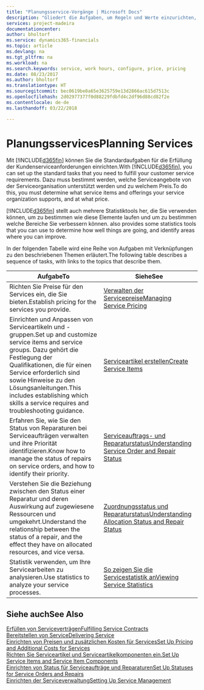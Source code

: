 ```yaml
---
title: "Planungsservice-Vorgänge | Microsoft Docs"
description: "Gliedert die Aufgaben, um Regeln und Werte einzurichten, um Ihre Servicerichtlinien und Arbeitsgänge zu definieren."
services: project-madeira
documentationcenter: 
author: bholtorf
ms.service: dynamics365-financials
ms.topic: article
ms.devlang: na
ms.tgt_pltfrm: na
ms.workload: na
ms.search.keywords: service, work hours, configure, price, pricing
ms.date: 08/23/2017
ms.author: bholtorf
ms.translationtype: HT
ms.sourcegitcommit: bec0619be0a65e3625759e13d2866ac615d7513c
ms.openlocfilehash: 2d02977377f0d88229fdbfd4c2df96d88cd82f2e
ms.contentlocale: de-de
ms.lasthandoff: 03/22/2018

---
```

# <a name="planning-services"></a><span data-ttu-id="37790-103">Planungsservices</span><span class="sxs-lookup"><span data-stu-id="37790-103">Planning Services</span></span>
<span data-ttu-id="37790-104">Mit [!INCLUDE[d365fin](includes/d365fin_md.md)] können Sie die Standardaufgaben für die Erfüllung der Kundenserviceanforderungen einrichten.</span><span class="sxs-lookup"><span data-stu-id="37790-104">With [!INCLUDE[d365fin](includes/d365fin_md.md)], you can set up the standard tasks that you need to fulfill your customer service requirements.</span></span> <span data-ttu-id="37790-105">Dazu muss bestimmt werden, welche Serviceangebote von der Serviceorganisation unterstützt werden und zu welchem Preis.</span><span class="sxs-lookup"><span data-stu-id="37790-105">To do this, you must determine what service items and offerings your service organization supports, and at what price.</span></span>   

[!INCLUDE[d365fin](includes/d365fin_md.md)]<span data-ttu-id="37790-106"> stellt auch mehrere Statistiktools her, die Sie verwenden können, um zu bestimmen wie diese Elemente laufen und um zu bestimmen welche Bereiche Sie verbessern können.</span><span class="sxs-lookup"><span data-stu-id="37790-106"> also provides some statistics tools that you can use to determine how well things are going, and identify areas where you can improve.</span></span>
  
<span data-ttu-id="37790-107">In der folgenden Tabelle wird eine Reihe von Aufgaben mit Verknüpfungen zu den beschriebenen Themen erläutert.</span><span class="sxs-lookup"><span data-stu-id="37790-107">The following table describes a sequence of tasks, with links to the topics that describe them.</span></span>   
  
|<span data-ttu-id="37790-108">**Aufgabe**</span><span class="sxs-lookup"><span data-stu-id="37790-108">**To**</span></span>|<span data-ttu-id="37790-109">**Siehe**</span><span class="sxs-lookup"><span data-stu-id="37790-109">**See**</span></span>|  
|------------|-------------|  
|<span data-ttu-id="37790-110">Richten Sie Preise für den Services ein, die Sie bieten.</span><span class="sxs-lookup"><span data-stu-id="37790-110">Establish pricing for the services you provide.</span></span>|[<span data-ttu-id="37790-111">Verwalten der Servicepreise</span><span class="sxs-lookup"><span data-stu-id="37790-111">Managing Service Pricing</span></span>](service-service-price-management.md)|
|<span data-ttu-id="37790-112">Einrichten und Anpassen von Serviceartikeln und -gruppen.</span><span class="sxs-lookup"><span data-stu-id="37790-112">Set up and customize service items and service groups.</span></span> <span data-ttu-id="37790-113">Dazu gehört die Festlegung der Qualifikationen, die für einen Service erforderlich sind sowie Hinweise zu den Lösungsanleitungen.</span><span class="sxs-lookup"><span data-stu-id="37790-113">This includes establishing which skills a service requires and troubleshooting guidance.</span></span>| [<span data-ttu-id="37790-114">Serviceartikel erstellen</span><span class="sxs-lookup"><span data-stu-id="37790-114">Create Service Items</span></span>](service-how-to-create-service-items.md)|  
|<span data-ttu-id="37790-115">Erfahren Sie, wie Sie den Status von Reparaturen bei Serviceaufträgen verwalten und ihre Priorität identifizieren.</span><span class="sxs-lookup"><span data-stu-id="37790-115">Know how to manage the status of repairs on service orders, and how to identify their priority.</span></span>|[<span data-ttu-id="37790-116">Serviceauftrags- und Reparaturstatus</span><span class="sxs-lookup"><span data-stu-id="37790-116">Understanding Service Order and Repair Status</span></span>](service-service-order-status-and-repair-status.md)|  
|<span data-ttu-id="37790-117">Verstehen Sie die Beziehung zwischen den Status einer Reparatur und deren Auswirkung auf zugewiesene Ressourcen und umgekehrt.</span><span class="sxs-lookup"><span data-stu-id="37790-117">Understand the relationship between the status of a repair, and the effect they have on allocated resources, and vice versa.</span></span>|[<span data-ttu-id="37790-118">Zuordnungsstatus und Reparaturstatus</span><span class="sxs-lookup"><span data-stu-id="37790-118">Understanding Allocation Status and Repair Status</span></span>](service-allocation-status-and-repair-status.md)|  
|<span data-ttu-id="37790-119">Statistik verwenden, um Ihre Servicearbeiten zu analysieren.</span><span class="sxs-lookup"><span data-stu-id="37790-119">Use statistics to analyze your service processes.</span></span> | [<span data-ttu-id="37790-120">So zeigen Sie die Servicestatistik an</span><span class="sxs-lookup"><span data-stu-id="37790-120">Viewing Service Statistics</span></span>](service-service-statistics.md) |

## <a name="see-also"></a><span data-ttu-id="37790-121">Siehe auch</span><span class="sxs-lookup"><span data-stu-id="37790-121">See Also</span></span>
[<span data-ttu-id="37790-122">Erfüllen von Serviceverträgen</span><span class="sxs-lookup"><span data-stu-id="37790-122">Fulfilling Service Contracts</span></span>](service-fulfill-service-contracts.md)  
[<span data-ttu-id="37790-123">Bereitstellen von Service</span><span class="sxs-lookup"><span data-stu-id="37790-123">Delivering Service</span></span>](service-deliver-service.md)  
[<span data-ttu-id="37790-124">Einrichten von Preisen und zusätzlichen Kosten für Services</span><span class="sxs-lookup"><span data-stu-id="37790-124">Set Up Pricing and Additional Costs for Services</span></span>](service-how-setup-service-costs-pricing.md)  
[<span data-ttu-id="37790-125">Richten Sie Serviceartikel und Serviceartikelkomponenten ein.</span><span class="sxs-lookup"><span data-stu-id="37790-125">Set Up Service Items and Service Item Components</span></span>](service-how-setup-service-items.md)  
[<span data-ttu-id="37790-126">Einrichten von Status für Serviceaufträge und Reparaturen</span><span class="sxs-lookup"><span data-stu-id="37790-126">Set Up Statuses for Service Orders and Repairs</span></span>](service-order-repair-status.md)  
[<span data-ttu-id="37790-127">Einrichten der Serviceverwaltung</span><span class="sxs-lookup"><span data-stu-id="37790-127">Setting Up Service Management</span></span>](service-setup-service.md)  

